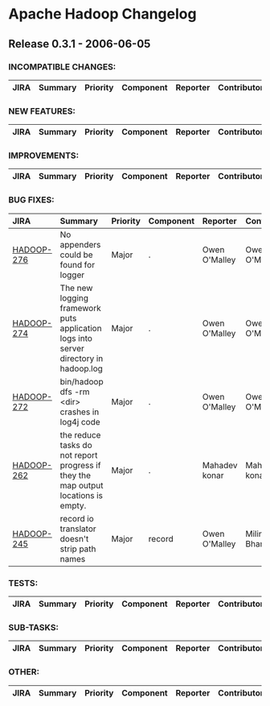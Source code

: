 # Apache Hadoop Changelog

## Release 0.3.1 - 2006-06-05

### INCOMPATIBLE CHANGES:

| JIRA | Summary | Priority | Component | Reporter | Contributor |
|:---- |:---- | :--- |:---- |:---- |:---- |


### NEW FEATURES:

| JIRA | Summary | Priority | Component | Reporter | Contributor |
|:---- |:---- | :--- |:---- |:---- |:---- |


### IMPROVEMENTS:

| JIRA | Summary | Priority | Component | Reporter | Contributor |
|:---- |:---- | :--- |:---- |:---- |:---- |


### BUG FIXES:

| JIRA | Summary | Priority | Component | Reporter | Contributor |
|:---- |:---- | :--- |:---- |:---- |:---- |
| [HADOOP-276](https://issues.apache.org/jira/browse/HADOOP-276) | No appenders could be found for logger |  Major | . | Owen O'Malley | Owen O'Malley |
| [HADOOP-274](https://issues.apache.org/jira/browse/HADOOP-274) | The new logging framework puts application logs into server directory in hadoop.log |  Major | . | Owen O'Malley | Owen O'Malley |
| [HADOOP-272](https://issues.apache.org/jira/browse/HADOOP-272) | bin/hadoop dfs -rm \<dir\> crashes in log4j code |  Major | . | Owen O'Malley | Owen O'Malley |
| [HADOOP-262](https://issues.apache.org/jira/browse/HADOOP-262) | the reduce tasks do not report progress if they the map output locations is empty. |  Major | . | Mahadev konar | Mahadev konar |
| [HADOOP-245](https://issues.apache.org/jira/browse/HADOOP-245) | record io translator doesn't strip path names |  Major | record | Owen O'Malley | Milind Bhandarkar |


### TESTS:

| JIRA | Summary | Priority | Component | Reporter | Contributor |
|:---- |:---- | :--- |:---- |:---- |:---- |


### SUB-TASKS:

| JIRA | Summary | Priority | Component | Reporter | Contributor |
|:---- |:---- | :--- |:---- |:---- |:---- |


### OTHER:

| JIRA | Summary | Priority | Component | Reporter | Contributor |
|:---- |:---- | :--- |:---- |:---- |:---- |


